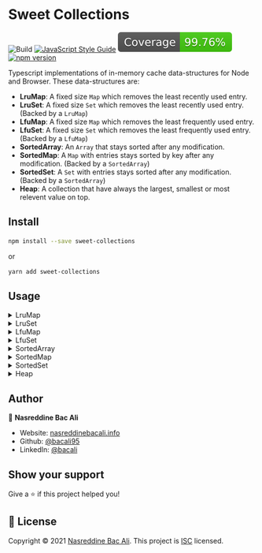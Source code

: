 # Sweet Collections

![Build](https://github.com/bacali95/sweet-collections/workflows/Build/badge.svg)
[![JavaScript Style Guide](https://img.shields.io/badge/code_style-standard-brightgreen.svg)](https://standardjs.com)
![Coverage](coverage/badge.svg)
[![npm version](https://badge.fury.io/js/sweet-collections.svg)](https://badge.fury.io/js/sweet-collections)

Typescript implementations of in-memory cache data-structures for Node and Browser. These data-structures are:

-   **LruMap**: A fixed size `Map` which removes the least recently used entry.
-   **LruSet**: A fixed size `Set` which removes the least recently used entry. (Backed by a `LruMap`)
-   **LfuMap**: A fixed size `Map` which removes the least frequently used entry.
-   **LfuSet**: A fixed size `Set` which removes the least frequently used entry. (Backed by a `LfuMap`)
-   **SortedArray**: An `Array` that stays sorted after any modification.
-   **SortedMap**: A `Map` with entries stays sorted by key after any modification. (Backed by a `SortedArray`)
-   **SortedSet**: A `Set` with entries stays sorted after any modification. (Backed by a `SortedArray`)
-   **Heap**: A collection that have always the largest, smallest or most relevent value
    on top.

## Install

```sh
npm install --save sweet-collections
```

or

```sh
yarn add sweet-collections
```

## Usage

<details>
    <summary>LruMap</summary>

```Typescript
import { LruMap } from 'sweet-collections';

const map = new LruMap<number, number>(3);
map.set(1, 1);
map.set(2, 2);
map.set(3, 3);              // least recent used: 1
console.log(map.has(1))     // true, least recent used: 2
console.log(map.get(2))     // 1, least recent used: 3

map.set(4, 4);
console.log(map.has(3))     // false
console.log(map.get(3))     // undefined

console.log(map.isFull())   // true
map.delete(1);
console.log(map.size)       // 2

map.clear();
console.log(map.size)       // 0
```
</details>

<details>
    <summary>LruSet</summary>

```Typescript
import { LruSet } from 'sweet-collections';

const set = new LruSet<number>(3);
set.add(1);
set.add(2);
set.add(3);                 // least recent used: 1
console.log(set.has(1))     // true, least recent used: 2

set.add(4);
console.log(set.has(2))     // false

console.log(set.isFull())   // true
set.delete(1);
console.log(set.size)       // 2

set.clear();
console.log(set.size)       // 0
```
</details>

<details>
    <summary>LfuMap</summary>

```Typescript
import { LfuMap } from 'sweet-collections';

const map = new LfuMap<number, number>(3);
map.set(1, 1);
map.set(2, 2);
map.set(3, 3);              // least frequently used: 1
console.log(map.has(1))     // true, least frequently used: 2
console.log(map.get(2))     // 1, least frequently used: 3

map.set(4, 4);
console.log(map.has(3))     // false
console.log(map.get(3))     // undefined

console.log(map.isFull())   // true
map.delete(1);
console.log(map.size)       // 2

map.clear();
console.log(map.size)       // 0
```
</details>

<details>
    <summary>LfuSet</summary>

```Typescript
import { LfuSet } from 'sweet-collections';

const set = new LfuSet<number>(3);
set.add(1);
set.add(2);
set.add(3);                 // least frequently used: 1
console.log(set.has(1))     // true, least frequently used: 2
console.log(set.has(2))     // true, least frequently used: 3

set.add(4);
console.log(set.has(3))     // false

console.log(set.isFull())   // true
set.delete(1);
console.log(set.size)       // 2

set.clear();
console.log(set.size)       // 0
```
</details>

<details>
    <summary>SortedArray</summary>

```Typescript
import { SortedArray } from 'sweet-collections';

// Increasing order sorted array
const array = new SortedArray<number>((a: number, b: number) => a - b);
array.push(4);
array.push(1);
array.push(2);
array.push(3);
array.push(5);
console.log(array.toArray());       // [1, 2, 3, 4, 5]
console.log(array.get(2));          // 3
console.log(array.get(4));          // 5
console.log(array.length);          // 5

array.delete(4);
console.log(array.toArray());       // [1, 2, 3, 5]
console.log(array.includes(4));     // false

array.push(1);
console.log(array.toArray());       // [1, 1, 2, 3, 5]
console.log(array.count(1));        // 2
console.log(array.firstIndexOf(1)); // 0
console.log(array.lastIndexOf(1));  // 1

console.log(array.shift());         // 1
console.log(array.pop());           // 1
console.log(array.min());           // 1
console.log(array.max());           // 3
console.log(array.toArray());       // [1, 2, 3]
```
</details>

<details>
    <summary>SortedMap</summary>

```Typescript
import { SortedMap } from 'sweet-collections';

// Increasing order sorted map
const map = new SortedMap<number, string>((a: number, b: number) => a - b);
map.set(3, 'c');
map.set(2, 'd');
map.set(5, 'a');
map.set(4, 'b');
map.set(1, 'e');
console.log([...map.keys()]);       // [1, 2, 3, 4, 5]
console.log([...map.values()]);     // ["e", "d", "c", "b", "a"]
console.log(map.get(2));            // "d"
console.log(map.get(4));            // "b"
console.log(map.size);              // 5

map.delete(4);
console.log([...map.keys()]);       // [1, 2, 3, 5]
console.log([...map.values()]);     // ["e", "d", "c", "a"]
console.log(map.has(4));            // false
```
</details>

<details>
    <summary>SortedSet</summary>

```Typescript
import { SortedSet } from 'sweet-collections';

// Increasing order sorted set
const set = new SortedSet<number>((a: number, b: number) => a - b);
set.add(3);
set.add(2);
set.add(5);
set.add(4);
set.add(1);
console.log([...set.keys()]);       // [1, 2, 3, 4, 5]
console.log(set.has(2));            // true
console.log(set.has(4));            // true
console.log(set.size);              // 5

set.delete(4);
console.log([...set.keys()]);       // [1, 2, 3, 5]
console.log(set.has(4));            // false
```
</details>

<details>
    <summary>Heap</summary>

```Typescript
import { Heap } from 'sweet-collections';

// Heap with the maximum value on top
const set = new Heap<number>((a: number, b: number) => a > b);
set.push(3);
set.push(2);
set.push(5);
set.push(4);
set.push(1);
console.log(set.peek());        // 5
console.log(set.pop());         // 5
console.log(set.peek());        // 4
console.log(set.replace(0));    // 4
console.log(set.peek());        // 3
```
</details>

## Author

👤 **Nasreddine Bac Ali**

-   Website: [nasreddinebacali.info](https://nasreddinebacali.info)
-   Github: [@bacali95](https://github.com/bacali95)
-   LinkedIn: [@bacali](https://linkedin.com/in/bacali)

## Show your support

Give a ⭐️ if this project helped you!

## 📝 License

Copyright © 2021 [Nasreddine Bac Ali](https://github.com/bacali95).
This project is [ISC](https://github.com/bacali95/sweet-collections/blob/master/LICENSE) licensed.
